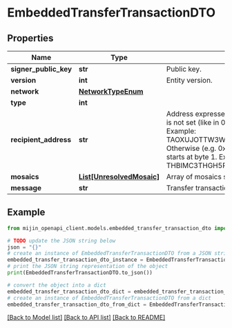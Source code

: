 # EmbeddedTransferTransactionDTO


## Properties

Name | Type | Description | Notes
------------ | ------------- | ------------- | -------------
**signer_public_key** | **str** | Public key. | 
**version** | **int** | Entity version. | 
**network** | [**NetworkTypeEnum**](NetworkTypeEnum.md) |  | 
**type** | **int** |  | 
**recipient_address** | **str** | Address expressed in Base32 format. If the bit 0 of byte 0 is not set (like in 0x90), then it is a regular address. Example: TAOXUJOTTW3W5XTBQMQEX3SQNA6MCUVGXLXR3TA.  Otherwise (e.g. 0x91) it represents a namespace id which starts at byte 1. Example: THBIMC3THGH5RUYAAAAAAAAAAAAAAAAAAAAAAAA  | 
**mosaics** | [**List[UnresolvedMosaic]**](UnresolvedMosaic.md) | Array of mosaics sent to the recipient.  | 
**message** | **str** | Transfer transaction message | [optional] 

## Example

```python
from mijin_openapi_client.models.embedded_transfer_transaction_dto import EmbeddedTransferTransactionDTO

# TODO update the JSON string below
json = "{}"
# create an instance of EmbeddedTransferTransactionDTO from a JSON string
embedded_transfer_transaction_dto_instance = EmbeddedTransferTransactionDTO.from_json(json)
# print the JSON string representation of the object
print(EmbeddedTransferTransactionDTO.to_json())

# convert the object into a dict
embedded_transfer_transaction_dto_dict = embedded_transfer_transaction_dto_instance.to_dict()
# create an instance of EmbeddedTransferTransactionDTO from a dict
embedded_transfer_transaction_dto_from_dict = EmbeddedTransferTransactionDTO.from_dict(embedded_transfer_transaction_dto_dict)
```
[[Back to Model list]](../README.md#documentation-for-models) [[Back to API list]](../README.md#documentation-for-api-endpoints) [[Back to README]](../README.md)


